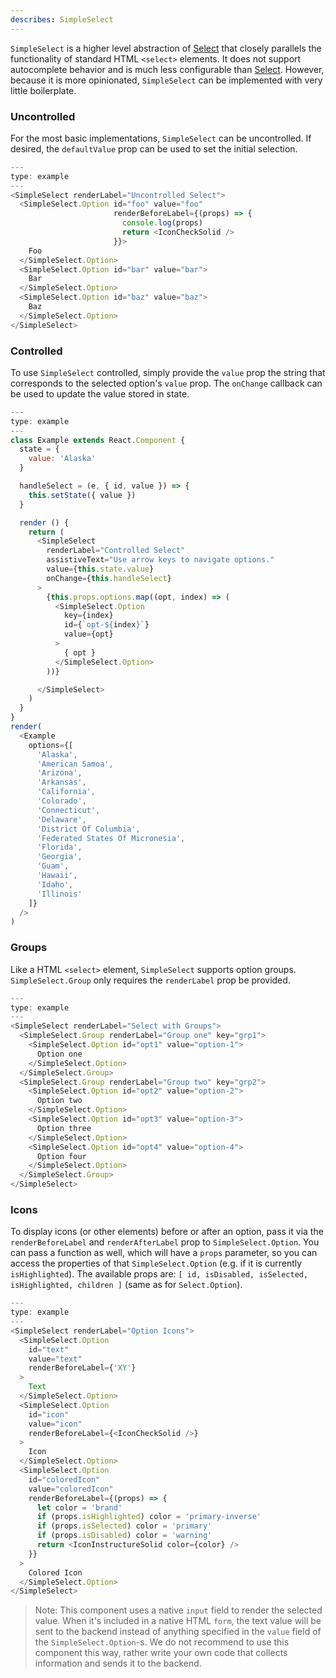 ```yaml
---
describes: SimpleSelect
---
```


`SimpleSelect` is a higher level abstraction of [Select](#Select) that closely parallels the functionality of standard HTML `<select>` elements. It does not support autocomplete behavior and is much less configurable than [Select](#Select). However, because it is more opinionated, `SimpleSelect` can be implemented with very little boilerplate.

### Uncontrolled

For the most basic implementations, `SimpleSelect` can be uncontrolled. If desired, the `defaultValue` prop can be used to set the initial selection.

```javascript
---
type: example
---
<SimpleSelect renderLabel="Uncontrolled Select">
  <SimpleSelect.Option id="foo" value="foo"
                       renderBeforeLabel={(props) => {
                         console.log(props)
                         return <IconCheckSolid />
                       }}>
    Foo
  </SimpleSelect.Option>
  <SimpleSelect.Option id="bar" value="bar">
    Bar
  </SimpleSelect.Option>
  <SimpleSelect.Option id="baz" value="baz">
    Baz
  </SimpleSelect.Option>
</SimpleSelect>
```

### Controlled

To use `SimpleSelect` controlled, simply provide the `value` prop the string that corresponds to the selected option's `value` prop. The `onChange` callback can be used to update the value stored in state.

```javascript
---
type: example
---
class Example extends React.Component {
  state = {
    value: 'Alaska'
  }

  handleSelect = (e, { id, value }) => {
    this.setState({ value })
  }

  render () {
    return (
      <SimpleSelect
        renderLabel="Controlled Select"
        assistiveText="Use arrow keys to navigate options."
        value={this.state.value}
        onChange={this.handleSelect}
      >
        {this.props.options.map((opt, index) => (
          <SimpleSelect.Option
            key={index}
            id={`opt-${index}`}
            value={opt}
          >
            { opt }
          </SimpleSelect.Option>
        ))}

      </SimpleSelect>
    )
  }
}
render(
  <Example
    options={[
      'Alaska',
      'American Samoa',
      'Arizona',
      'Arkansas',
      'California',
      'Colorado',
      'Connecticut',
      'Delaware',
      'District Of Columbia',
      'Federated States Of Micronesia',
      'Florida',
      'Georgia',
      'Guam',
      'Hawaii',
      'Idaho',
      'Illinois'
    ]}
  />
)
```

### Groups

Like a HTML `<select>` element, `SimpleSelect` supports option groups. `SimpleSelect.Group` only requires the `renderLabel` prop be provided.

```javascript
---
type: example
---
<SimpleSelect renderLabel="Select with Groups">
  <SimpleSelect.Group renderLabel="Group one" key="grp1">
    <SimpleSelect.Option id="opt1" value="option-1">
      Option one
    </SimpleSelect.Option>
  </SimpleSelect.Group>
  <SimpleSelect.Group renderLabel="Group two" key="grp2">
    <SimpleSelect.Option id="opt2" value="option-2">
      Option two
    </SimpleSelect.Option>
    <SimpleSelect.Option id="opt3" value="option-3">
      Option three
    </SimpleSelect.Option>
    <SimpleSelect.Option id="opt4" value="option-4">
      Option four
    </SimpleSelect.Option>
  </SimpleSelect.Group>
</SimpleSelect>
```

### Icons

To display icons (or other elements) before or after an option, pass it via the `renderBeforeLabel` and `renderAfterLabel` prop to `SimpleSelect.Option`. You can pass a function as well, which will have a `props` parameter, so you can access the properties of that `SimpleSelect.Option` (e.g. if it is currently `isHighlighted`). The available props are: `[ id, isDisabled, isSelected, isHighlighted, children ]` (same as for `Select.Option`).

```javascript
---
type: example
---
<SimpleSelect renderLabel="Option Icons">
  <SimpleSelect.Option
    id="text"
    value="text"
    renderBeforeLabel={'XY'}
  >
    Text
  </SimpleSelect.Option>
  <SimpleSelect.Option
    id="icon"
    value="icon"
    renderBeforeLabel={<IconCheckSolid />}
  >
    Icon
  </SimpleSelect.Option>
  <SimpleSelect.Option
    id="coloredIcon"
    value="coloredIcon"
    renderBeforeLabel={(props) => {
      let color = 'brand'
      if (props.isHighlighted) color = 'primary-inverse'
      if (props.isSelected) color = 'primary'
      if (props.isDisabled) color = 'warning'
      return <IconInstructureSolid color={color} />
    }}
  >
    Colored Icon
  </SimpleSelect.Option>
</SimpleSelect>
```

> Note: This component uses a native `input` field to render the selected value. When it's included in a native HTML `form`, the text value will be sent to the backend instead of anything specified in the `value` field of the `SimpleSelect.Option`-s. We do not recommend to use this component this way, rather write your own code that collects information and sends it to the backend.
